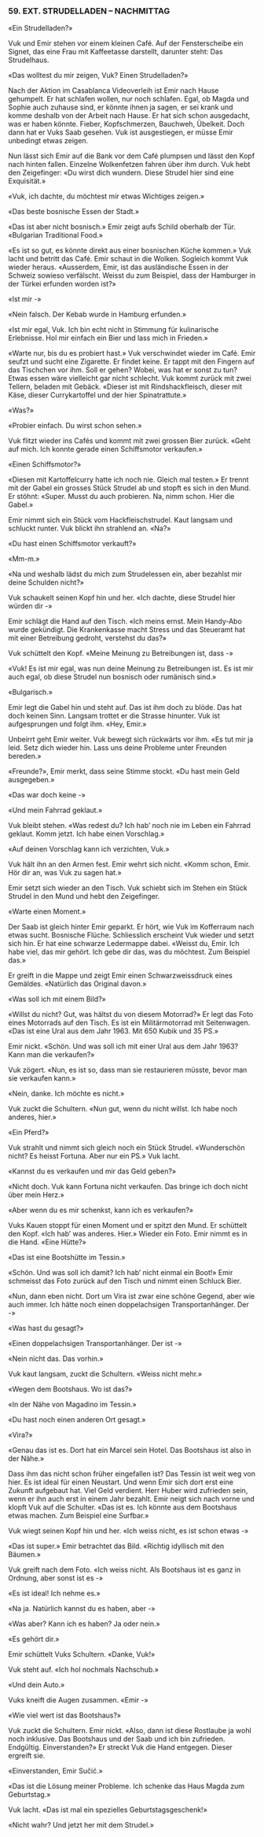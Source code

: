 ### 59. EXT. STRUDELLADEN – NACHMITTAG

«Ein Strudelladen?»

Vuk und Emir stehen vor einem kleinen Café. Auf der Fensterscheibe ein Signet, das eine Frau mit Kaffeetasse darstellt, darunter steht: Das Strudelhaus.

«Das wolltest du mir zeigen, Vuk? Einen Strudelladen?»

Nach der Aktion im Casablanca Videoverleih ist Emir nach Hause gehumpelt. Er hat schlafen wollen, nur noch schlafen. Egal, ob Magda und Sophie auch zuhause sind, er könnte ihnen ja sagen, er sei krank und komme deshalb von der Arbeit nach Hause. Er hat sich schon ausgedacht, was er haben könnte. Fieber, Kopfschmerzen, Bauchweh, Übelkeit. Doch dann hat er Vuks Saab gesehen. Vuk ist ausgestiegen, er müsse Emir unbedingt etwas zeigen. 

Nun lässt sich Emir auf die Bank vor dem Café plumpsen und lässt den Kopf nach hinten fallen. Einzelne Wolkenfetzen fahren über ihm durch. Vuk hebt den Zeigefinger: «Du wirst dich wundern. Diese Strudel hier sind eine Exquisität.»

«Vuk, ich dachte, du möchtest mir etwas Wichtiges zeigen.»

«Das beste bosnische Essen der Stadt.»

«Das ist aber nicht bosnisch.» Emir zeigt aufs Schild oberhalb der Tür. «Bulgarian Traditional Food.»

«Es ist so gut, es könnte direkt aus einer bosnischen Küche kommen.» Vuk lacht und betritt das Café. Emir schaut in die Wolken. Sogleich kommt Vuk wieder heraus. «Ausserdem, Emir, ist das ausländische Essen in der Schweiz sowieso verfälscht. Weisst du zum Beispiel, dass der Hamburger in der Türkei erfunden worden ist?»

«Ist mir -»

«Nein falsch. Der Kebab wurde in Hamburg erfunden.»

«Ist mir egal, Vuk. Ich bin echt nicht in Stimmung für kulinarische Erlebnisse. Hol mir einfach ein Bier und lass mich in Frieden.»

«Warte nur, bis du es probiert hast.» Vuk verschwindet wieder im Café. Emir seufzt und sucht eine Zigarette. Er findet keine. Er tappt mit den Fingern auf das Tischchen vor ihm. Soll er gehen? Wobei, was hat er sonst zu tun? Etwas essen wäre vielleicht gar nicht schlecht. Vuk kommt zurück mit zwei Tellern, beladen mit Gebäck. «Dieser ist mit Rindshackfleisch, dieser mit Käse, dieser Currykartoffel und der hier Spinatrattute.»

«Was?»

«Probier einfach. Du wirst schon sehen.»

Vuk flitzt wieder ins Cafés und kommt mit zwei grossen Bier zurück. «Geht auf mich. Ich konnte gerade einen Schiffsmotor verkaufen.»

«Einen Schiffsmotor?»

«Diesen mit Kartoffelcurry hatte ich noch nie. Gleich mal testen.» Er trennt mit der Gabel ein grosses Stück Strudel ab und stopft es sich in den Mund. Er stöhnt: «Super. Musst du auch probieren. Na, nimm schon. Hier die Gabel.»

Emir nimmt sich ein Stück vom Hackfleischstrudel. Kaut langsam und schluckt runter. Vuk blickt ihn strahlend an. «Na?»

«Du hast einen Schiffsmotor verkauft?»

«Mm-m.»

«Na und weshalb lädst du mich zum Strudelessen ein, aber bezahlst mir deine Schulden nicht?» 

Vuk schaukelt seinen Kopf hin und her. «Ich dachte, diese Strudel hier würden dir -»

Emir schlägt die Hand auf den Tisch. «Ich meins ernst. Mein Handy-Abo wurde gekündigt. Die Krankenkasse macht Stress und das Steueramt hat mit einer Betreibung gedroht, verstehst du das?»

Vuk schüttelt den Kopf. «Meine Meinung zu Betreibungen ist, dass -»

«Vuk! Es ist mir egal, was nun deine Meinung zu Betreibungen ist. Es ist mir auch egal, ob diese Strudel nun bosnisch oder rumänisch sind.»

«Bulgarisch.»

Emir legt die Gabel hin und steht auf. Das ist ihm doch zu blöde. Das hat doch keinen Sinn. Langsam trottet er die Strasse hinunter. Vuk ist aufgesprungen und folgt ihm. «Hey, Emir.»

Unbeirrt geht Emir weiter. Vuk bewegt sich rückwärts vor ihm. «Es tut mir ja leid. Setz dich wieder hin. Lass uns deine Probleme unter Freunden bereden.»

«Freunde?», Emir merkt, dass seine Stimme stockt. «Du hast mein Geld ausgegeben.»

«Das war doch keine -»

«Und mein Fahrrad geklaut.»

Vuk bleibt stehen. «Was redest du? Ich hab’ noch nie im Leben ein Fahrrad geklaut. Komm jetzt. Ich habe einen Vorschlag.»

«Auf deinen Vorschlag kann ich verzichten, Vuk.»

Vuk hält ihn an den Armen fest. Emir wehrt sich nicht. «Komm schon, Emir. Hör dir an, was Vuk zu sagen hat.»

Emir setzt sich wieder an den Tisch. Vuk schiebt sich im Stehen ein Stück Strudel in den Mund und hebt den Zeigefinger.

«Warte einen Moment.»

Der Saab ist gleich hinter Emir geparkt. Er hört, wie Vuk im Kofferraum nach etwas sucht. Bosnische Flüche. Schliesslich erscheint Vuk wieder und setzt sich hin. Er hat eine schwarze Ledermappe dabei. «Weisst du, Emir. Ich habe viel, das mir gehört. Ich gebe dir das, was du möchtest. Zum Beispiel das.»

Er greift in die Mappe und zeigt Emir einen Schwarzweissdruck eines Gemäldes. «Natürlich das Original davon.»

«Was soll ich mit einem Bild?»

«Willst du nicht? Gut, was hältst du von diesem Motorrad?» Er legt das Foto eines Motorrads auf den Tisch. Es ist ein Militärmotorrad mit Seitenwagen. «Das ist eine Ural aus dem Jahr 1963. Mit 650 Kubik und 35 PS.»

Emir nickt. «Schön. Und was soll ich mit einer Ural aus dem Jahr 1963? Kann man die verkaufen?» 

Vuk zögert. «Nun, es ist so, dass man sie restaurieren müsste, bevor man sie verkaufen kann.»

«Nein, danke. Ich möchte es nicht.»

Vuk zuckt die Schultern. «Nun gut, wenn du nicht willst. Ich habe noch anderes, hier.»

«Ein Pferd?»

Vuk strahlt und nimmt sich gleich noch ein Stück Strudel. «Wunderschön nicht? Es heisst Fortuna. Aber nur ein PS.» Vuk lacht.

«Kannst du es verkaufen und mir das Geld geben?»

«Nicht doch. Vuk kann Fortuna nicht verkaufen. Das bringe ich doch nicht über mein Herz.»

«Aber wenn du es mir schenkst, kann ich es verkaufen?»

Vuks Kauen stoppt für einen Moment und er spitzt den Mund. Er schüttelt den Kopf. «Ich hab’ was anderes. Hier.» Wieder ein Foto. Emir nimmt es in die Hand. «Eine Hütte?»

«Das ist eine Bootshütte im Tessin.»

«Schön. Und was soll ich damit? Ich hab’ nicht einmal ein Boot!» Emir schmeisst das Foto zurück auf den Tisch und nimmt einen Schluck Bier.

«Nun, dann eben nicht. Dort um Vira ist zwar eine schöne Gegend, aber wie auch immer. Ich hätte noch einen doppelachsigen Transportanhänger. Der -»

«Was hast du gesagt?»

«Einen doppelachsigen Transportanhänger. Der ist -»

«Nein nicht das. Das vorhin.»

Vuk kaut langsam, zuckt die Schultern. «Weiss nicht mehr.»

«Wegen dem Bootshaus. Wo ist das?»

«In der Nähe von Magadino im Tessin.»

«Du hast noch einen anderen Ort gesagt.»

«Vira?»

«Genau das ist es. Dort hat ein Marcel sein Hotel. Das Bootshaus ist also in der Nähe.»

Dass ihm das nicht schon früher eingefallen ist? Das Tessin ist weit weg von hier. Es ist ideal für einen Neustart. Und wenn Emir sich dort erst eine Zukunft aufgebaut hat. Viel Geld verdient. Herr Huber wird zufrieden sein, wenn er ihn auch erst in einem Jahr bezahlt. Emir neigt sich nach vorne und klopft Vuk auf die Schulter. «Das ist es. Ich könnte aus dem Bootshaus etwas machen. Zum Beispiel eine Surfbar.»

Vuk wiegt seinen Kopf hin und her. «Ich weiss nicht, es ist schon etwas -»

«Das ist super.» Emir betrachtet das Bild. «Richtig idyllisch mit den Bäumen.»

Vuk greift nach dem Foto. «Ich weiss nicht. Als Bootshaus ist es ganz in Ordnung, aber sonst ist es -»

«Es ist ideal! Ich nehme es.»

«Na ja. Natürlich kannst du es haben, aber -»

«Was aber? Kann ich es haben? Ja oder nein.»

«Es gehört dir.»

Emir schüttelt Vuks Schultern. «Danke, Vuk!» 

Vuk steht auf. «Ich hol nochmals Nachschub.»

«Und dein Auto.»

Vuks kneift die Augen zusammen. «Emir -»

«Wie viel wert ist das Bootshaus?»

Vuk zuckt die Schultern. Emir nickt. «Also, dann ist diese Rostlaube ja wohl noch inklusive. Das Bootshaus und der Saab und ich bin zufrieden. Endgültig. Einverstanden?» Er streckt Vuk die Hand entgegen. Dieser ergreift sie.

«Einverstanden, Emir Sučić.»

«Das ist die Lösung meiner Probleme. Ich schenke das Haus Magda zum Geburtstag.» 

Vuk lacht. «Das ist mal ein spezielles Geburtstagsgeschenk!»

«Nicht wahr? Und jetzt her mit dem Strudel.»
